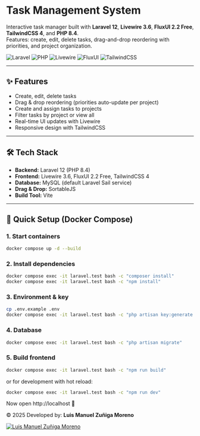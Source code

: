 # Task Management System

Interactive task manager built with **Laravel 12**, **Livewire 3.6**, **FluxUI 2.2 Free**, **TailwindCSS 4**, and **PHP 8.4**.  
Features: create, edit, delete tasks, drag-and-drop reordering with priorities, and project organization.

![Laravel](https://img.shields.io/badge/Laravel-12-red.svg)
![PHP](https://img.shields.io/badge/PHP-8.4-blue.svg)
![Livewire](https://img.shields.io/badge/Livewire-3.6-green.svg)
![FluxUI](https://img.shields.io/badge/FluxUI-2.2-purple.svg)
![TailwindCSS](https://img.shields.io/badge/TailwindCSS-4.0-38b2ac.svg)

---

## ✨ Features
- Create, edit, delete tasks
- Drag & drop reordering (priorities auto-update per project)
- Create and assign tasks to projects
- Filter tasks by project or view all
- Real-time UI updates with Livewire
- Responsive design with TailwindCSS

---

## 🛠️ Tech Stack
- **Backend:** Laravel 12 (PHP 8.4)
- **Frontend:** Livewire 3.6, FluxUI 2.2 Free, TailwindCSS 4
- **Database:** MySQL (default Laravel Sail service)
- **Drag & Drop:** SortableJS
- **Build Tool:** Vite

---

## 🚀 Quick Setup (Docker Compose)

### 1. Start containers
```bash
docker compose up -d --build
```

### 2. Install dependencies
```bash
docker compose exec -it laravel.test bash -c "composer install"
docker compose exec -it laravel.test bash -c "npm install"
```

### 3. Environment & key
```bash
cp .env.example .env
docker compose exec -it laravel.test bash -c "php artisan key:generate --force"
```

### 4. Database
```bash
docker compose exec -it laravel.test bash -c "php artisan migrate"
```

### 5. Build frontend
```bash
docker compose exec -it laravel.test bash -c "npm run build"
```
or for development with hot reload:
```bash
docker compose exec -it laravel.test bash -c "npm run dev"
```

 Now open http://localhost 🎉

© 2025 Developed by: **Luis Manuel Zuñiga Moreno**  

[![Luis Manuel Zuñiga Moreno](https://img.shields.io/badge/LinkedIn-Profile-blue)](https://www.linkedin.com/in/devluism/)
